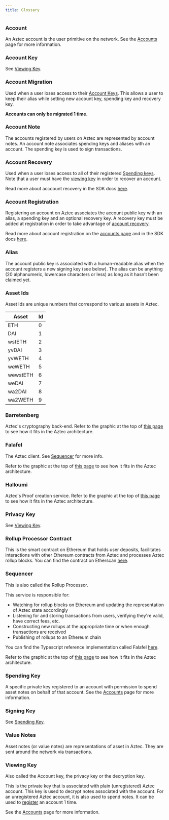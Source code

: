 ```yaml
---
title: Glossary
---
```


### Account

An Aztec account is the user primitive on the network. See the [Accounts](how-aztec-works/accounts.mdx) page for more information.

### Account Key

See [Viewing Key](#viewing-key).

### Account Migration

Used when a user loses access to their [Account Keys](#account-key). This allows a user to keep their alias while setting new account key, spending key and recovery key.

**Accounts can only be migrated 1 time.**

### Account Note

The accounts registered by users on Aztec are represented by account notes. An account note associates spending keys and aliases with an account. The spending key is used to sign transactions.

### Account Recovery

Used when a user loses access to all of their registered [Spending keys](#spending-key). Note that a user must have the [viewing key](#viewing-key) in order to recover an account.

Read more about acccount recovery in the SDK docs [here](./sdk/usage/account-recovery.md).

### Account Registration

Registering an account on Aztec associates the account public key with an alias, a spending key and an optional recovery key. A recovery key must be added at registration in order to take advantage of [account recovery](#account-recovery).

Read more about account registration on the [accounts page](how-aztec-works/accounts.mdx#account-registration) and in the SDK docs [here](./sdk/usage/register.md).

### Alias

The account public key is associated with a human-readable alias when the account registers a new signing key (see below). The alias can be anything (20 alphanumeric, lowercase characters or less) as long as it hasn't been claimed yet.

### Asset Ids

Asset Ids are unique numbers that correspond to various assets in Aztec.

| Asset | Id |
| --- | --- |
| ETH | 0 |
| DAI | 1 |
| wstETH | 2 |
| yvDAI | 3 |
| yvWETH | 4 |
| weWETH | 5 |
| wewstETH | 6 |
| weDAI | 7 |
| wa2DAI | 8 |
| wa2WETH | 9 |
 
### Barretenberg

Aztec's cryptography back-end. Refer to the graphic at the top of [this page](https://medium.com/aztec-protocol/explaining-the-network-in-aztec-network-166862b3ef7d) to see how it fits in the Aztec architecture.

### Falafel

The Aztec client. See [Sequencer](#sequencer) for more info.

Refer to the graphic at the top of [this page](https://medium.com/aztec-protocol/explaining-the-network-in-aztec-network-166862b3ef7d) to see how it fits in the Aztec architecture.

### Halloumi

Aztec's Proof creation service. Refer to the graphic at the top of [this page](https://medium.com/aztec-protocol/explaining-the-network-in-aztec-network-166862b3ef7d) to see how it fits in the Aztec architecture.

### Privacy Key

See [Viewing Key](#viewing-key).

### Rollup Processor Contract

This is the smart contract on Ethereum that holds user deposits, facilitates interactions with other Ethereum contracts from Aztec and processes Aztec rollup blocks. You can find the contract on Etherscan [here](https://etherscan.io/address/0xff1f2b4adb9df6fc8eafecdcbf96a2b351680455).

### Sequencer

This is also called the Rollup Processor.

This service is responsible for:

- Watching for rollup blocks on Ethereum and updating the representation of Aztec state accordingly
- Listening for and storing transactions from users, verifying they're valid, have correct fees, etc.
- Constructing new rollups at the appropriate time or when enough transactions are received
- Publishing of rollups to an Ethereum chain

You can find the Typescript reference implementation called Falafel [here](https://github.com/AztecProtocol/aztec-connect/tree/master/falafel).

Refer to the graphic at the top of [this page](https://medium.com/aztec-protocol/explaining-the-network-in-aztec-network-166862b3ef7d) to see how it fits in the Aztec architecture.

### Spending Key

A specific private key registered to an account with permission to spend asset notes on behalf of that account. See the [Accounts](how-aztec-works/accounts.mdx) page for more information.

### Signing Key

See [Spending Key](#spending-key).

### Value Notes

Asset notes (or value notes) are representations of asset in Aztec. They are sent around the network via transactions.

### Viewing Key

Also called the Account key, the privacy key or the decryption key.

This is the private key that is associated with plain (unregistered) Aztec account. This key is used to decrypt notes associated with the account. For an unregistered Aztec account, it is also used to spend notes. It can be used to [register](#account-registration) an account 1 time.

See the [Accounts](how-aztec-works/accounts.mdx) page for more information.
